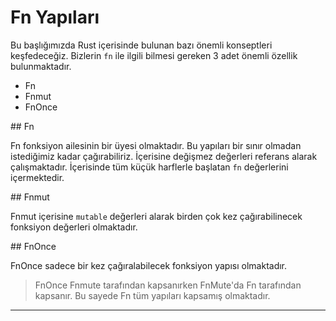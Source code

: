 # Fn Yapıları

Bu başlığımızda Rust içerisinde bulunan bazı önemli konseptleri keşfedeceğiz. Bizlerin `fn` ile ilgili bilmesi gereken 3 adet önemli özellik bulunmaktadır.

- Fn
- Fnmut
- FnOnce

## Fn

Fn fonksiyon ailesinin bir üyesi olmaktadır. Bu yapıları bir sınır olmadan istediğimiz kadar çağırabiliriz. İçerisine değişmez değerleri referans alarak çalışmaktadır. İçerisinde tüm küçük harflerle başlatan `fn` değerlerini içermektedir.

## Fnmut

Fnmut içerisine `mutable` değerleri alarak birden çok kez çağırabilinecek fonksiyon değerleri olmaktadır. 

## FnOnce

FnOnce sadece bir kez çağıralabilecek fonksiyon yapısı olmaktadır. 

> FnOnce Fnmute tarafından kapsanırken FnMute'da Fn tarafından kapsanır. Bu sayede Fn tüm yapıları kapsamış olmaktadır. 

---
